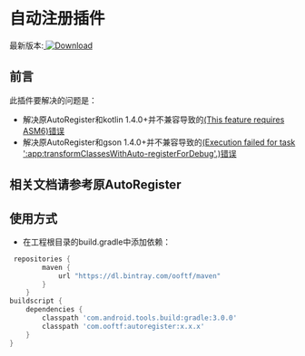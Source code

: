 # 自动注册插件

最新版本:[ ![Download](https://api.bintray.com/packages/ooftf/maven/autoregister/images/download.svg) ](https://bintray.com/ooftf/maven/autoregister/_latestVersion)

## 前言

此插件要解决的问题是：

* 解决原AutoRegister和kotlin 1.4.0+并不兼容导致的[(This feature requires ASM6)错误](https://github.com/luckybilly/AutoRegister/issues/29)
* 解决原AutoRegister和gson 1.4.0+并不兼容导致的[(Execution failed for task ':app:transformClassesWithAuto-registerForDebug'.)错误](https://github.com/luckybilly/AutoRegister/issues/23)

## 相关文档请参考原AutoRegister

## 使用方式

- 在工程根目录的build.gradle中添加依赖：
```groovy
 repositories {
        maven {
            url "https://dl.bintray.com/ooftf/maven"
        }
    }
buildscript {
    dependencies {
        classpath 'com.android.tools.build:gradle:3.0.0'
        classpath 'com.ooftf:autoregister:x.x.x'
    }
}
```
    

    
